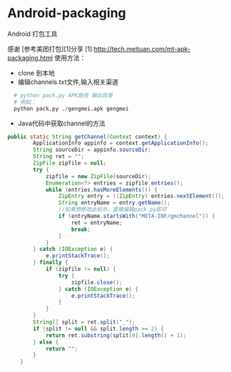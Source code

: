 # Android-packaging
Android 打包工具

感谢 [参考美团打包][1]分享
[1]:http://tech.meituan.com/mt-apk-packaging.html
使用方法：
- clone 到本地
- 编辑channels.txt文件,输入相关渠道

```python
  # python pack.py APK路径 输出目录  
  # 例如：
  python pack.py ./gengmei.apk gengmei
```
- Java代码中获取channel的方法
```java
public static String getChannel(Context context) {
		ApplicationInfo appinfo = context.getApplicationInfo();
		String sourceDir = appinfo.sourceDir;
		String ret = "";
		ZipFile zipfile = null;
		try {
			zipfile = new ZipFile(sourceDir);
			Enumeration<?> entries = zipfile.entries();
			while (entries.hasMoreElements()) {
				ZipEntry entry = ((ZipEntry) entries.nextElement());
				String entryName = entry.getName();
				//如果想修改此标示，直接编辑pack.py即可
				if (entryName.startsWith("META-INF/gmchannel")) {
					ret = entryName;
					break;
				}
			}
		} catch (IOException e) {
			e.printStackTrace();
		} finally {
			if (zipfile != null) {
				try {
					zipfile.close();
				} catch (IOException e) {
					e.printStackTrace();
				}
			}
		}
		String[] split = ret.split("_");
		if (split != null && split.length >= 2) {
			return ret.substring(split[0].length() + 1);
		} else {
			return "";
		}
	}

```



